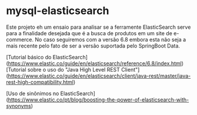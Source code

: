 # mysql-elasticsearch

Este projeto eh um ensaio para analisar se a ferramente ElasticSearch serve para a finalidade desejada que é a busca de produtos em um site de e-commerce.
No caso seguiremos com a versão 6.8 embora esta não seja a mais recente pelo fato de ser a versão suportada pelo SpringBoot Data.

[Tutorial básico do ElasticSearch] (https://www.elastic.co/guide/en/elasticsearch/reference/6.8/index.html)
[Tutorial sobre o uso do "Java High Level REST Client"] (https://www.elastic.co/guide/en/elasticsearch/client/java-rest/master/java-rest-high-compatibility.html)

[Uso de sinônimos no ElasticSearch] (https://www.elastic.co/pt/blog/boosting-the-power-of-elasticsearch-with-synonyms)